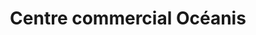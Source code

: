 ---
title: "Centre commercial Océanis"
url: /le-robert/centre-commercial-oceanis/
shop: centre commercial
---